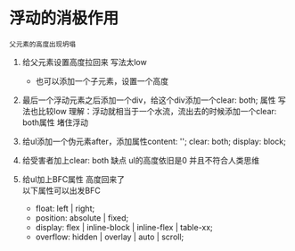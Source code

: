 # 浮动的消极作用
    父元素的高度出现坍塌

1. 给父元素设置高度拉回来  写法太low
    - 也可以添加一个子元素，设置一个高度

2. 最后一个浮动元素之后添加一个div，给这个div添加一个clear: both; 属性   写法也比较low
    理解：浮动就相当于一个水流，流出去的时候添加一个clear: both属性 堵住浮动

3. 给ul添加一个伪元素after，添加属性content: ''; clear: both; display: block;

4. 给受害者加上clear: both  缺点 ul的高度依旧是0  并且不符合人类思维 

5. 给ul加上BFC属性  高度回来了  
    以下属性可以出发BFC
    - float: left | right;
    - position: absolute | fixed; 
    - display: flex | inline-block | inline-flex | table-xx;
    - overflow: hidden | overlay | auto | scroll;
